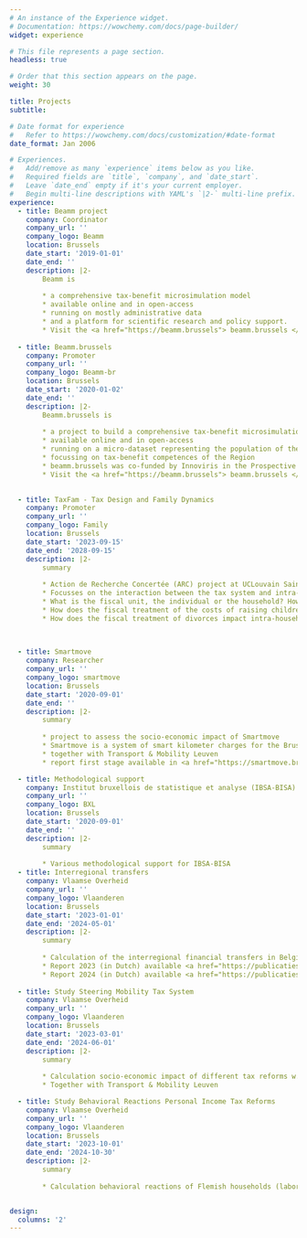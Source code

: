 ```yaml
---
# An instance of the Experience widget.
# Documentation: https://wowchemy.com/docs/page-builder/
widget: experience

# This file represents a page section.
headless: true

# Order that this section appears on the page.
weight: 30

title: Projects
subtitle: 

# Date format for experience
#   Refer to https://wowchemy.com/docs/customization/#date-format
date_format: Jan 2006

# Experiences.
#   Add/remove as many `experience` items below as you like.
#   Required fields are `title`, `company`, and `date_start`.
#   Leave `date_end` empty if it's your current employer.
#   Begin multi-line descriptions with YAML's `|2-` multi-line prefix.
experience:
  - title: Beamm project
    company: Coordinator
    company_url: ''
    company_logo: Beamm
    location: Brussels
    date_start: '2019-01-01'
    date_end: ''
    description: |2-
        Beamm is
        
        * a comprehensive tax-benefit microsimulation model
        * available online and in open-access
        * running on mostly administrative data
        * and a platform for scientific research and policy support.
        * Visit the <a href="https://beamm.brussels"> beamm.brussels </a> platform
        
  - title: Beamm.brussels
    company: Promoter
    company_url: ''
    company_logo: Beamm-br
    location: Brussels
    date_start: '2020-01-02'
    date_end: ''
    description: |2-
        Beamm.brussels is
        
        * a project to build a comprehensive tax-benefit microsimulation model for the Brussels Capital Region
        * available online and in open-access
        * running on a micro-dataset representing the population of the Brussels Capital Region 
        * focussing on tax-benefit competences of the Region
        * beamm.brussels was co-funded by Innoviris in the Prospective Research for Brussels program (2020-2024) and is currently co-funded by the European fund for Regional Development for the Brussels Capital Region EFRO-FEDER (2024-2029).
        * Visit the <a href="https://beamm.brussels"> beamm.brussels </a> platform.

       
  - title: TaxFam - Tax Design and Family Dynamics
    company: Promoter
    company_url: ''
    company_logo: Family
    location: Brussels
    date_start: '2023-09-15'
    date_end: '2028-09-15'
    description: |2-
        summary
        
        * Action de Recherche Concertée (ARC) project at UCLouvain Saint-Louis Bruxelles
        * Focusses on the interaction between the tax system and intra-household behavior
        * What is the fiscal unit, the individual or the household? How is the tax burden divided over different types of households? What is the optimal distribution of fiscal pressure over different household types?
        * How does the fiscal treatment of the costs of raising children affect intra-household behavior, such as the labor supply of the second-income earner?
        * How does the fiscal treatment of divorces impact intra-household behavior?
       

       
  - title: Smartmove
    company: Researcher
    company_url: ''
    company_logo: smartmove
    location: Brussels
    date_start: '2020-09-01'
    date_end: ''
    description: |2-
        summary
        
        * project to assess the socio-economic impact of Smartmove
        * Smartmove is a system of smart kilometer charges for the Brussels Capital Region
        * together with Transport & Mobility Leuven
        * report first stage available in <a href="https://smartmove.brussels/content/dam/smartmove/common/documents/SmartMove_Impactstudie_NL.pdf"> NL </a> or <a href="https://smartmove.brussels/content/dam/smartmove/common/documents/SmartMove_Analysed%27impact_FR.pdf"> FR </a>

  - title: Methodological support
    company: Institut bruxellois de statistique et analyse (IBSA-BISA)
    company_url: ''
    company_logo: BXL
    location: Brussels
    date_start: '2020-09-01'
    date_end: ''
    description: |2-
        summary
        
        * Various methodological support for IBSA-BISA
  - title: Interregional transfers
    company: Vlaamse Overheid
    company_url: ''
    company_logo: Vlaanderen
    location: Brussels
    date_start: '2023-01-01'
    date_end: '2024-05-01'
    description: |2-
        summary
        
        * Calculation of the interregional financial transfers in Belgium
        * Report 2023 (in Dutch) available <a href="https://publicaties.vlaanderen.be/view-file/61031"> here </a>
        * Report 2024 (in Dutch) available <a href="https://publicaties.vlaanderen.be/view-file/66262"> here </a>
        
  - title: Study Steering Mobility Tax System
    company: Vlaamse Overheid
    company_url: ''
    company_logo: Vlaanderen
    location: Brussels
    date_start: '2023-03-01'
    date_end: '2024-06-01'
    description: |2-
        summary
        
        * Calculation socio-economic impact of different tax reforms w.r.t. road transport   
        * Together with Transport & Mobility Leuven

  - title: Study Behavioral Reactions Personal Income Tax Reforms
    company: Vlaamse Overheid
    company_url: ''
    company_logo: Vlaanderen
    location: Brussels
    date_start: '2023-10-01'
    date_end: '2024-10-30'
    description: |2-
        summary
        
        * Calculation behavioral reactions of Flemish households (labor market activity) to personal income tax reform scenarios   


design:
  columns: '2'
---
```

